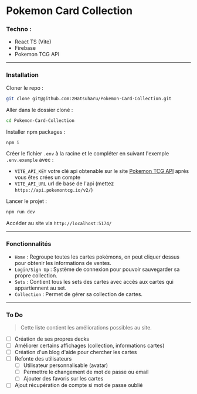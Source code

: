 # Pokemon Card Collection

### Techno :
- React TS (Vite)
- Firebase
- Pokemon TCG API

---
### Installation
Cloner le repo :
```sh
git clone git@github.com:zHatsuharu/Pokemon-Card-Collection.git
```

Aller dans le dossier cloné :
```sh
cd Pokemon-Card-Collection
```

Installer npm packages :
```sh
npm i
```

Créer le fichier `.env` à la racine et le compléter en suivant l'exemple `.env.exemple` avec :
- `VITE_API_KEY` votre clé api obtenable sur le site [Pokemon TCG API](https://dev.pokemontcg.io/) après vous êtes crées un compte
- `VITE_API_URL` url de base de l'api (mettez `https://api.pokemontcg.io/v2/`)

Lancer le projet :
```sh
npm run dev
```

Accéder au site via `http://localhost:5174/`

---
### Fonctionnalités
- `Home` : Regroupe toutes les cartes pokémons, on peut cliquer dessus pour obtenir les informations de ventes.
- `Login/Sign Up` : Système de connexion pour pouvoir sauvegarder sa propre collection.
- `Sets` : Contient tous les sets des cartes avec accès aux cartes qui appartiennent au set.
- `Collection` : Permet de gérer sa collection de cartes.

---
### To Do
> Cette liste contient les améliorations possibles au site.

- [ ] Création de ses propres decks
- [ ] Améliorer certains affichages (collection, informations cartes)
- [ ] Création d'un blog d'aide pour chercher les cartes
- [ ] Refonte des utilisateurs
  - [ ] Utilisateur personnalisable (avatar)
  - [ ] Permettre le changement de mot de passe ou email
  - [ ] Ajouter des favoris sur les cartes
- [ ] Ajout récupération de compte si mot de passe oublié